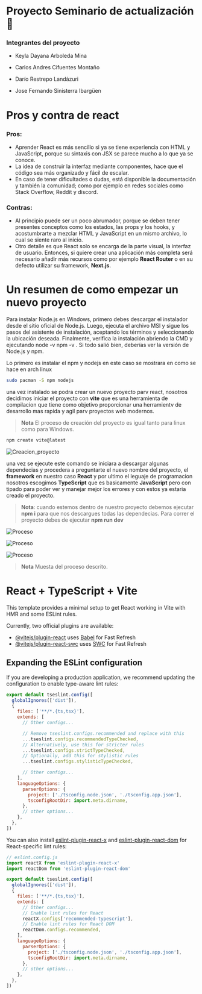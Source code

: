 # Proyecto Seminario de actualización 🚀

### Integrantes del proyecto 

- Keyla Dayana Arboleda Mina 

- Carlos Andres Cifuentes Montaño

- Darío Restrepo Landázuri

- Jose Fernando Sinisterra Ibargüen 

# Pros y contra de react

### Pros:

- Aprender React es más sencillo si ya se tiene experiencia con HTML y JavaScript, porque su sintaxis con JSX se parece mucho a lo que ya se conoce.
- La idea de construir la interfaz mediante componentes, hace que el código sea más organizado y fácil de escalar.
- En caso de tener dificultades o dudas, está disponible la documentación y también la comunidad; como por ejemplo en redes sociales como Stack Overflow, Reddit y discord.

### Contras:

- Al principio puede ser un poco abrumador, porque se deben tener presentes conceptos como los estados, las props y los hooks, y acostumbrarte a mezclar HTML y JavaScript en un mismo archivo, lo cual se siente raro al inicio.
- Otro detalle es que React solo se encarga de la parte visual, la interfaz de usuario. Entonces, si quiere crear una aplicación más completa será necesario añadir más recursos como por ejemplo **React Router** o en su defecto utilizar su framework, **Next.js**.

# Un resumen de como empezar un nuevo proyecto
Para instalar Node.js en Windows, primero debes descargar el instalador desde el sitio oficial de Node.js. Luego, ejecuta el archivo MSI y sigue los pasos del asistente de instalación, aceptando los términos y seleccionando la ubicación deseada. Finalmente, verifica la instalación abriendo la CMD y ejecutando node -v npm -v . Si todo salió bien, deberías ver la versión de Node.js y npm.


Lo primero es instalar el npm y nodejs en este caso se mostrara en como se hace en arch linux 
````bash 
sudo pacman -S npm nodejs 
```` 
una vez instalado se podra crear un nuevo proyecto parv react, nosotros decidimos iniciar el proyecto con **vite** que es una herramienta de compilacion que tiene como objetivo proporcionar una herramientv de desarrollo mas rapida y agil parv proyectos web modernos.
> **Nota** El proceso de creación del proyecto es igual tanto para linux como para Windows. 
````bash 
npm create vite@latest
```` 
![Creacion_proyecto](/src/Img/vite.png)

una vez se ejecute este comando se iniciara a descargar algunas dependecias y procedera a preguntarte el nuevo nombre del proyecto, el **framework** en nuestro caso **React** y por ultimo el leguaje de programacion nosotros escogimos **TypeScript** que es basicamente **JavaScript** pero con tipado para poder ver y manejar mejor los errores y con estos ya estaria creado el proyecto.
> **Nota**: cuando estemos dentro de nuestro proyecto debemos ejecutar **npm i** para que nos descargues todas las dependecias. Para correr el proyecto debes de ejecutar **npm run dev**


![Proceso](/src/Img/img1.png)

![Proceso](/src/Img/img2.png)

![Proceso](/src/Img/web.png)
> **Nota** Muesta del proceso descrito.

# React + TypeScript + Vite

This template provides a minimal setup to get React working in Vite with HMR and some ESLint rules.

Currently, two official plugins are available:

- [@vitejs/plugin-react](https://github.com/vitejs/vite-plugin-react/blob/main/packages/plugin-react) uses [Babel](https://babeljs.io/) for Fast Refresh
- [@vitejs/plugin-react-swc](https://github.com/vitejs/vite-plugin-react/blob/main/packages/plugin-react-swc) uses [SWC](https://swc.rs/) for Fast Refresh

## Expanding the ESLint configuration

If you are developing a production application, we recommend updating the configuration to enable type-aware lint rules:

```js
export default tseslint.config([
  globalIgnores(['dist']),
  {
    files: ['**/*.{ts,tsx}'],
    extends: [
      // Other configs...

      // Remove tseslint.configs.recommended and replace with this
      ...tseslint.configs.recommendedTypeChecked,
      // Alternatively, use this for stricter rules
      ...tseslint.configs.strictTypeChecked,
      // Optionally, add this for stylistic rules
      ...tseslint.configs.stylisticTypeChecked,

      // Other configs...
    ],
    languageOptions: {
      parserOptions: {
        project: ['./tsconfig.node.json', './tsconfig.app.json'],
        tsconfigRootDir: import.meta.dirname,
      },
      // other options...
    },
  },
])
```

You can also install [eslint-plugin-react-x](https://github.com/Rel1cx/eslint-react/tree/main/packages/plugins/eslint-plugin-react-x) and [eslint-plugin-react-dom](https://github.com/Rel1cx/eslint-react/tree/main/packages/plugins/eslint-plugin-react-dom) for React-specific lint rules:

```js
// eslint.config.js
import reactX from 'eslint-plugin-react-x'
import reactDom from 'eslint-plugin-react-dom'

export default tseslint.config([
  globalIgnores(['dist']),
  {
    files: ['**/*.{ts,tsx}'],
    extends: [
      // Other configs...
      // Enable lint rules for React
      reactX.configs['recommended-typescript'],
      // Enable lint rules for React DOM
      reactDom.configs.recommended,
    ],
    languageOptions: {
      parserOptions: {
        project: ['./tsconfig.node.json', './tsconfig.app.json'],
        tsconfigRootDir: import.meta.dirname,
      },
      // other options...
    },
  },
])
```
